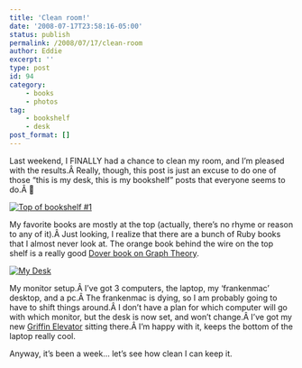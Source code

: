 ```yaml
---
title: 'Clean room!'
date: '2008-07-17T23:58:16-05:00'
status: publish
permalink: /2008/07/17/clean-room
author: Eddie
excerpt: ''
type: post
id: 94
category:
    - books
    - photos
tag:
    - bookshelf
    - desk
post_format: []
---
```

Last weekend, I FINALLY had a chance to clean my room, and I’m pleased with the results.Â Really, though, this post is just an excuse to do one of those “this is my desk, this is my bookshelf” posts that everyone seems to do.Â 🙂

[![Top of bookshelf #1](http://farm4.static.flickr.com/3055/2678365341_976fc6f181.jpg "Top of bookshelf #1")](http://www.flickr.com/photos/ed_welker/2678365341/ "Top of bookshelf #1 by eddie.welker, on Flickr")

My favorite books are mostly at the top (actually, there’s no rhyme or reason to any of it).Â Just looking, I realize that there are a bunch of Ruby books that I almost never look at. The orange book behind the wire on the top shelf is a really good [Dover book on Graph Theory](http://www.amazon.com/Introductory-Graph-Theory-Gary-Chartrand/dp/0486247759/).

[![My Desk](http://farm4.static.flickr.com/3047/2679182862_8e2a225be4.jpg "My Desk")](http://www.flickr.com/photos/ed_welker/2679182862/ "My Desk by eddie.welker, on Flickr")

My monitor setup.Â I’ve got 3 computers, the laptop, my ‘frankenmac’ desktop, and a pc.Â The frankenmac is dying, so I am probably going to have to shift things around.Â I don’t have a plan for which computer will go with which monitor, but the desk is now set, and won’t change.Â I’ve got my new [Griffin Elevator](http://www.griffintechnology.com/products/elevator) sitting there.Â I’m happy with it, keeps the bottom of the laptop really cool.

Anyway, it’s been a week… let’s see how clean I can keep it.